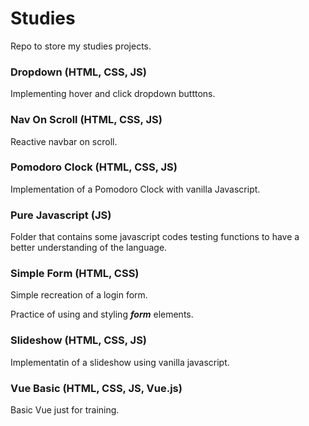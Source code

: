 # Studies

Repo to store my studies projects.

### Dropdown (HTML, CSS, JS)

Implementing hover and click dropdown butttons.

### Nav On Scroll (HTML, CSS, JS)

Reactive navbar on scroll.

### Pomodoro Clock (HTML, CSS, JS)

Implementation of a Pomodoro Clock with vanilla Javascript.

### Pure Javascript (JS)

Folder that contains some javascript codes testing functions to have a better understanding of the language.

### Simple Form (HTML, CSS)

Simple recreation of a login form.

Practice of using and styling **_form_** elements.

### Slideshow (HTML, CSS, JS)

Implementatin of a slideshow using vanilla javascript.

### Vue Basic (HTML, CSS, JS, Vue.js)

Basic Vue just for training.

